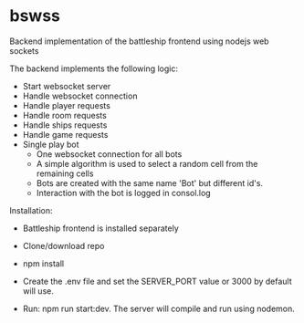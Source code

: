 # bswss
Backend implementation of the battleship  frontend using nodejs web sockets  

The backend implements the following logic:

  - Start websocket server
  - Handle websocket connection
  - Handle player requests
  - Handle room requests
  - Handle ships requests
  - Handle game requests
  - Single play bot
    - One websocket connection for all bots
    - A simple algorithm is used to select a random cell from the remaining cells
    - Bots are created with the same name 'Bot' but different id's.
    - Interaction with the bot is logged in consol.log

Installation:
  
  - Battleship frontend is installed separately
  
  - Clone/download repo
  
  - npm install

  - Create the .env file and set the SERVER_PORT value or 3000 by default will use.

  - Run: npm run start:dev. The server will compile and run using nodemon.
 
